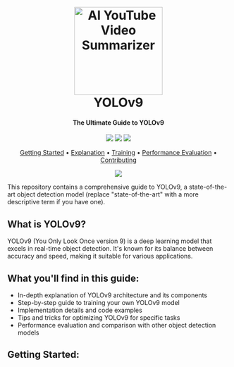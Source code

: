 <h1 align="center">
  <br>
  <a href="https://github.com/siddharthsky/the-ultimate-guide-to-yolov9"><img src="https://i.imgur.com/5GmbxJI.png" alt="AI YouTube Video Summarizer" width="200"></a>
  <br>
  YOLOv9
  <br>
</h1>

<h4 align="center">The Ultimate Guide to YOLOv9</h4>

<p align="center">
  <a href="https://github.com/siddharthsky/the-ultimate-guide-to-yolov9/issues"><img src="https://img.shields.io/github/issues/siddharthsky/the-ultimate-guide-to-yolov9"></a> 
  <a href="https://github.com/siddharthsky/the-ultimate-guide-to-yolov9/stargazers"><img src="https://img.shields.io/github/stars/siddharthsky/the-ultimate-guide-to-yolov9"></a>

  <a href="https://github.com/siddharthsky/google-gemini-yt-video-summarizer-AI-p/blob/main/LICENSE">
    <img src="https://img.shields.io/badge/License-MIT-blue.svg">
  </a>
</p>

<p align="center">
  <a href="#getting-started">Getting Started</a> •
  <a href="#features">Explanation</a> •
  <a href="#features">Training</a> •
  <a href="#features">Performance Evaluation</a> •
  <a href="#getting-started">Contributing</a> 
 
</p>

<p align="center">
  <a href="https://github.com/siddharthsky/google-gemini-yt-video-summarizer-AI-p"><img src=".gif" ></a>
</p>

<p>This repository contains a comprehensive guide to YOLOv9, a state-of-the-art object detection model (replace "state-of-the-art" with a more descriptive term if you have one).</p>

<h2>What is YOLOv9?</h2>

  <p>YOLOv9 (You Only Look Once version 9) is a deep learning model that excels in real-time object detection. It's known for its balance between accuracy and speed, making it suitable for various applications.</p>

  <h2>What you'll find in this guide:</h2>

  <ul>
    <li>In-depth explanation of YOLOv9 architecture and its components</li>
    <li>Step-by-step guide to training your own YOLOv9 model</li>
    <li>Implementation details and code examples</li>
    <li>Tips and tricks for optimizing YOLOv9 for specific tasks</li>
    <li>Performance evaluation and comparison with other object detection models</li>
  </ul>

  <h2>Getting Started:</h2>

